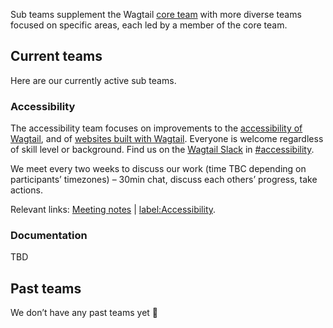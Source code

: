 Sub teams supplement the Wagtail [core team](https://github.com/wagtail/wagtail/wiki/Wagtail-core-team) with more diverse teams focused on specific areas, each led by a member of the core team.

## Current teams

Here are our currently active sub teams.

### Accessibility

The accessibility team focuses on improvements to the [accessibility of Wagtail](https://docs.wagtail.io/en/stable/contributing/developing.html#accessibility-targets), and of [websites built with Wagtail](https://github.com/wagtail/wagtail/issues/6090). Everyone is welcome regardless of skill level or background. Find us on the [Wagtail Slack](https://github.com/wagtail/wagtail/wiki/Slack) in [#accessibility](https://app.slack.com/client/T0K33F93J/CB7L6L5S6).

We meet every two weeks to discuss our work (time TBC depending on participants’ timezones) – 30min chat, discuss each others’ progress, take actions.

Relevant links: [Meeting notes](https://docs.google.com/document/d/1YUxOs5jYZMd8rX291mDE123xIK7tbD63PzSR9ooFa4c/edit) | [label:Accessibility](https://github.com/wagtail/wagtail/issues?q=is%3Aopen+sort%3Aupdated-desc+label%3AAccessibility).

### Documentation

TBD

## Past teams

We don’t have any past teams yet 🙂